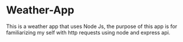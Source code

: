 # Weather-App
This is a weather app that uses Node Js,
the purpose of this app is for familiarizing my self with http requests using node and express api.
